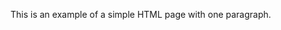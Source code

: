 <html>
<head>
<meta charset="UTF-8">
<title>index</title>
</head>

<body>
	<p>This is an example of a simple HTML page with one paragraph.</p>
</body>
</html>
